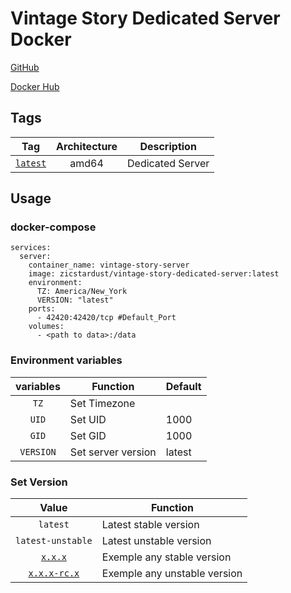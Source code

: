 # Vintage Story Dedicated Server Docker 

[GitHub](https://github.com/zicstardust/vintage_story_server_docker)

[Docker Hub](https://hub.docker.com/r/zicstardust/vintage-story-dedicated-server)

## Tags

| Tag | Architecture | Description |
| :----: | :----: |--- |
| [`latest`](https://github.com/zicstardust/vintage_story_server_docker/blob/main/dockerfile) | amd64 | Dedicated Server |

## Usage
### docker-compose
```
services:
  server:
    container_name: vintage-story-server
    image: zicstardust/vintage-story-dedicated-server:latest
    environment:
      TZ: America/New_York
      VERSION: "latest"
    ports:
      - 42420:42420/tcp #Default_Port
    volumes:
      - <path to data>:/data
```

### Environment variables

| variables | Function | Default |
| :----: | --- | --- |
| `TZ` | Set Timezone | |
| `UID` | Set UID | 1000 |
| `GID` | Set GID | 1000 |
| `VERSION` | Set server version | latest |


### Set Version
| Value | Function |
| :----: | --- |
| `latest` | Latest stable version |
| `latest-unstable` | Latest unstable version |
| [`x.x.x`](https://api.vintagestory.at/stable.json) | Exemple any stable version |
| [`x.x.x-rc.x`](https://api.vintagestory.at/unstable.json) | Exemple any unstable version |